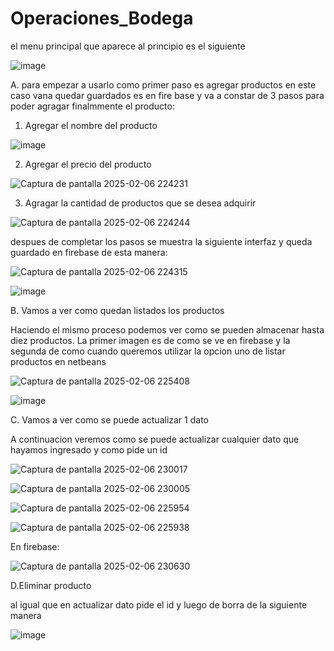 # Operaciones_Bodega
el menu principal que aparece al principio es el siguiente 

![image](https://github.com/user-attachments/assets/fd0cc7fa-4fc3-4504-9729-bedf702b22ff)

A. para empezar a usarlo como primer paso es agregar productos en este caso vana quedar guardados es en fire base y va a constar de 3 pasos para poder agragar finalmmente el producto:

1. Agregar el nombre del producto

![image](https://github.com/user-attachments/assets/be5708b6-d12e-4fa6-88db-bb8f3aa9220a)

2. Agregar el precio del producto

![Captura de pantalla 2025-02-06 224231](https://github.com/user-attachments/assets/3152cb3c-1c97-4f38-8827-f6b480f15ccc)

3. Agragar la cantidad de productos que se desea adquirir

![Captura de pantalla 2025-02-06 224244](https://github.com/user-attachments/assets/14cc6321-7bc1-403f-9a45-4d55bd0c1e8c)

despues de completar los pasos se muestra la siguiente interfaz y queda guardado en firebase de esta manera:

![Captura de pantalla 2025-02-06 224315](https://github.com/user-attachments/assets/9688f00d-a54b-4d20-90db-f81acf11e7ef)

![image](https://github.com/user-attachments/assets/a993895b-59d8-4f72-b819-019f88651f34)

B. Vamos a ver como quedan listados los productos

Haciendo el mismo proceso podemos ver como se pueden almacenar hasta diez productos. La primer imagen es de como se ve en firebase y la segunda de como cuando queremos utilizar la opcion uno de listar productos en netbeans

![Captura de pantalla 2025-02-06 225408](https://github.com/user-attachments/assets/cb3264e8-59f0-45e6-8b4c-0aa02d3a6a7e)

![image](https://github.com/user-attachments/assets/4d9ee50e-11b3-4851-ad2c-e588aa6b4bb4)

C. Vamos a ver como se puede actualizar 1 dato

A continuacion veremos como se puede actualizar cualquier dato que hayamos ingresado y como pide un id 

![Captura de pantalla 2025-02-06 230017](https://github.com/user-attachments/assets/6d6d1c29-9707-4ce3-83e9-62b5aca4580b)

![Captura de pantalla 2025-02-06 230005](https://github.com/user-attachments/assets/2308a940-842c-48fd-83e9-0049a0ef3729)

![Captura de pantalla 2025-02-06 225954](https://github.com/user-attachments/assets/89e992a9-7894-40c6-b448-053b97dd7412)

![Captura de pantalla 2025-02-06 225938](https://github.com/user-attachments/assets/a68145be-de20-4cd0-8729-7323af2374ba)

En firebase:

![Captura de pantalla 2025-02-06 230630](https://github.com/user-attachments/assets/348df71e-e42b-436f-b597-3b3e1c3b4fb3)

D.Eliminar producto 

al igual que en actualizar dato pide el id y luego de borra de la siguiente manera


![image](https://github.com/user-attachments/assets/d1216334-6586-4ea9-bc27-a681d3021969)


